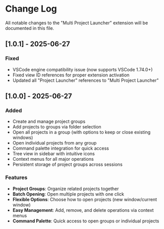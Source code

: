 # Change Log

All notable changes to the "Multi Project Launcher" extension will be documented in this file.

## [1.0.1] - 2025-06-27

### Fixed
- VSCode engine compatibility issue (now supports VSCode 1.74.0+)
- Fixed view ID references for proper extension activation
- Updated all "Project Launcher" references to "Multi Project Launcher"

## [1.0.0] - 2025-06-27

### Added

- Create and manage project groups
- Add projects to groups via folder selection
- Open all projects in a group (with options to keep or close existing windows)
- Open individual projects from any group
- Command palette integration for quick access
- Tree view in sidebar with intuitive icons
- Context menus for all major operations
- Persistent storage of project groups across sessions

### Features

- **Project Groups**: Organize related projects together
- **Batch Opening**: Open multiple projects with one click
- **Flexible Options**: Choose how to open projects (new window/current window)
- **Easy Management**: Add, remove, and delete operations via context menus
- **Command Palette**: Quick access to open groups or individual projects

